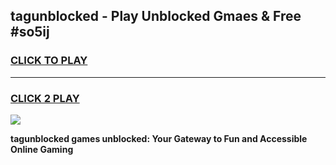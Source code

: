
## tagunblocked - Play Unblocked Gmaes & Free #so5ij
<h3>
<a href="https://news.freeplayer.one?title=tagunblocked&ref=24F">CLICK TO PLAY</a></h3>
<hr>

<h3>
<a href="https://news.freeplayer.one?title=tagunblocked&ref=24F">CLICK 2 PLAY</a>
  
</h3>

<a href="https://news.freeplayer.one?title=tagunblocked&ref=24F/"><img src="https://clearcache.store/games.png"></a>


**tagunblocked games unblocked: Your Gateway to Fun and Accessible Online Gaming**
